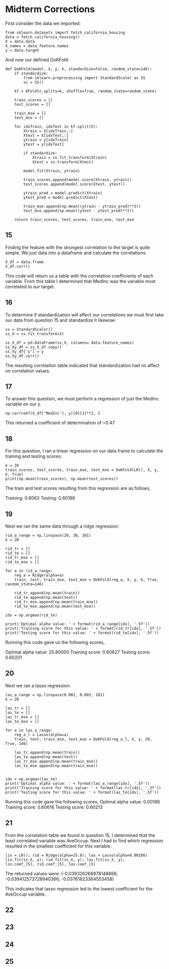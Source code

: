 # Midterm Corrections

First consider the data we imported:
```
from sklearn.datasets import fetch_california_housing
data = fetch_california_housing()
X = data.data
X_names = data.feature_names
y = data.target
```
And now our defined DoKFold:
```
def DoKFold(model, X, y, k, standardize=False, random_state=146):
    if standardize:
        from sklearn.preprocessing import StandardScaler as SS
        ss = SS()

    kf = KFold(n_splits=k, shuffle=True, random_state=random_state)
   
    train_scores = []
    test_scores = []

    train_mse = []
    test_mse = []

    for idxTrain, idxTest in kf.split(X):
        Xtrain = X[idxTrain,:]
        Xtest = X[idxTest,:]
        ytrain = y[idxTrain]
        ytest = y[idxTest]

        if standardize:
            Xtrain = ss.fit_transform(Xtrain)
            Xtest = ss.transform(Xtest)

        model.fit(Xtrain, ytrain)

        train_scores.append(model.score(Xtrain, ytrain))
        test_scores.append(model.score(Xtest, ytest))

        ytrain_pred = model.predict(Xtrain)
        ytest_pred = model.predict(Xtest)

        train_mse.append(np.mean((ytrain - ytrain_pred)**2))
        test_mse.append(np.mean((ytest - ytest_pred)**2))
        
    return train_scores, test_scores, train_mse, test_mse
```


## 15
Finding the feature with the strongest correlation to the target is quite simple. We just data into a dataframe and calculate the correlations:
```
X_df = data.frame
X_df.corr()
```
This code will return us a table with the correlation coefficients of each variable. From this table I determined that MedInc was the variable most correlated to our target.

## 16
To determine if standardization will affect our correlations we must first take our data from question 15 and standardize it likewise:
```
ss = StandardScaler()
ss_X = ss.fit_transform(X)

ss_X_df = pd.DataFrame(ss_X, columns= data.feature_names)
ss_Xy_df = ss_X_df.copy()
ss_Xy_df['y'] = y
ss_Xy_df.corr()
```
The resulting correlation table indicated that standardization had no affect on correlation values.

## 17
To answer this question, we must perform a regression of just the MedInc variable on our y.
```
np.corrcoef(X_df['MedInc'], y)[0][1]**2, 2
```
This returned a coefficient of determination of ~0.47

## 18
For this question, I ran a linear regression on our data frame to calculate the training and testing scores:
```
k = 20
train_scores, test_scores, train_mse, test_mse = DoKFold(LR(), X, y, k, True)
print(np.mean(train_scores), np.mean(test_scores))
```
The train and test scores resulting from this regression are as follows,

Training: 0.6063
Testing: 0.60198

## 19
Next we ran the same data through a ridge regression:
```
rid_a_range = np.linspace(20, 30, 101)
k = 20

rid_tr = []
rid_te = []
rid_tr_mse = []
rid_te_mse = []

for a in rid_a_range:
    reg_a = Ridge(alpha=a)
    train, test, train_mse, test_mse = DoKFold(reg_a, X, y, k, True, random_state=146)

    rid_tr.append(np.mean(train))
    rid_te.append(np.mean(test))
    rid_tr_mse.append(np.mean(train_mse))
    rid_te_mse.append(np.mean(test_mse))
    
idx = np.argmax(rid_te)

print('Optimal alpha value: ' + format(rid_a_range[idx], '.5f'))
print('Training score for this value: ' + format(rid_tr[idx], '.5f'))
print('Testing score for this value: ' + format(rid_te[idx], '.5f'))
```
Running this code gave us the following scores,

Optimal alpha value: 25.80000
Training score: 0.60627
Testing score: 0.60201

## 20
Next we ran a lasso regression:
```
las_a_range = np.linspace(0.001, 0.003, 101)
k = 20

las_tr = []
las_te = []
las_tr_mse = []
las_te_mse = []

for a in las_a_range:
    reg_a_l = Lasso(alpha=a)
    train, test, train_mse, test_mse = DoKFold(reg_a_l, X, y, 20, True, 146)

    las_tr.append(np.mean(train))
    las_te.append(np.mean(test))
    las_tr_mse.append(np.mean(train_mse))
    las_te_mse.append(np.mean(train_mse))


idx = np.argmax(las_te)
print('Optimal alpha value: ' + format(las_a_range[idx], '.5f'))
print('Training score for this value: ' + format(las_tr[idx], '.5f'))
print('Testing score for this value: ' + format(las_te[idx], '.5f'))
```
Running this code gave the following scores,
Optimal alpha value: 0.00186
Training score: 0.60616
Testing score: 0.60213

## 21
From the correlation table we found in question 15, I determined that the least correlated variable was AveOccup. Next I had to find which regression resulted in the smallest coefficient for this variable.
```
lin = LR(); rid = Ridge(alpha=25.8); las = Lasso(alpha=0.00186)
lin.fit(ss_X, y); rid.fit(ss_X, y); las.fit(ss_X, y);
lin.coef_[5], rid.coef_[5], las.coef_[5]
```
The returned values were:
(-0.039326266978148866, -0.039412573728940366, -0.03761823364553458)

This indicates that lasso regression led to the lowest coefficient for the AveOccup variable.

## 22

## 23

## 24

## 25
